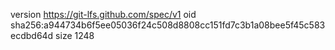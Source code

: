 version https://git-lfs.github.com/spec/v1
oid sha256:a944734b6f5ee05036f24c508d8808cc151fd7c3b1a08bee5f45c583ecdbd64d
size 1248
